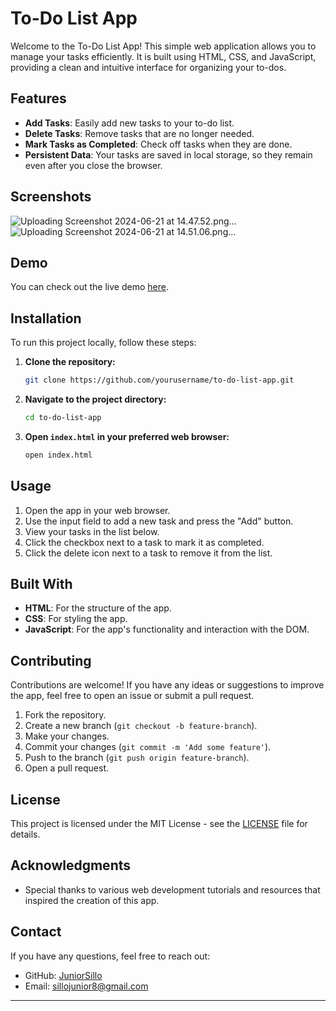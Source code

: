 # To-Do List App

Welcome to the To-Do List App! This simple web application allows you to manage your tasks efficiently. It is built using HTML, CSS, and JavaScript, providing a clean and intuitive interface for organizing your to-dos.

## Features

- **Add Tasks**: Easily add new tasks to your to-do list.
- **Delete Tasks**: Remove tasks that are no longer needed.
- **Mark Tasks as Completed**: Check off tasks when they are done.
- **Persistent Data**: Your tasks are saved in local storage, so they remain even after you close the browser.

## Screenshots
![Uploading Screenshot 2024-06-21 at 14.47.52.png…]()
![Uploading Screenshot 2024-06-21 at 14.51.06.png…]()




## Demo

You can check out the live demo [here](http://127.0.0.1:5500/index.html).

## Installation

To run this project locally, follow these steps:

1. **Clone the repository:**

   ```bash
   git clone https://github.com/yourusername/to-do-list-app.git
   ```

2. **Navigate to the project directory:**

   ```bash
   cd to-do-list-app
   ```

3. **Open `index.html` in your preferred web browser:**

   ```bash
   open index.html
   ```

## Usage

1. Open the app in your web browser.
2. Use the input field to add a new task and press the "Add" button.
3. View your tasks in the list below.
4. Click the checkbox next to a task to mark it as completed.
5. Click the delete icon next to a task to remove it from the list.

## Built With

- **HTML**: For the structure of the app.
- **CSS**: For styling the app.
- **JavaScript**: For the app's functionality and interaction with the DOM.

## Contributing

Contributions are welcome! If you have any ideas or suggestions to improve the app, feel free to open an issue or submit a pull request.

1. Fork the repository.
2. Create a new branch (`git checkout -b feature-branch`).
3. Make your changes.
4. Commit your changes (`git commit -m 'Add some feature'`).
5. Push to the branch (`git push origin feature-branch`).
6. Open a pull request.

## License

This project is licensed under the MIT License - see the [LICENSE](LICENSE) file for details.

## Acknowledgments

- Special thanks to various web development tutorials and resources that inspired the creation of this app.

## Contact

If you have any questions, feel free to reach out:

- GitHub: [JuniorSillo](https://github.com/JuniorSillo)
- Email: sillojunior8@gmail.com

---

